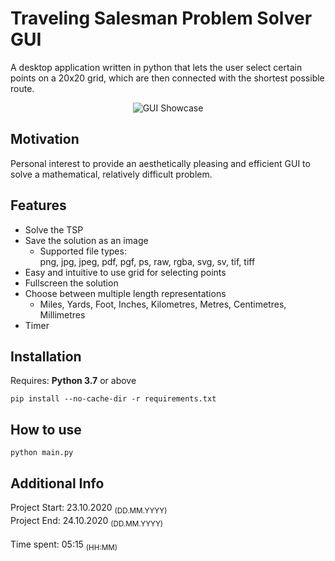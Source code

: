 # Traveling Salesman Problem Solver GUI
A desktop application written in python that lets the user select certain points on a 20x20 grid, which are then connected with the shortest possible route.
<p align="center">
    <img src="https://i.imgur.com/ZSV7Q2E.gif" alt="GUI Showcase"/>
</p>

## Motivation
Personal interest to provide an aesthetically pleasing and efficient GUI to solve a mathematical, relatively difficult problem.

## Features
* Solve the TSP
* Save the solution as an image
    * Supported file types:<br>png, jpg, jpeg, pdf, pgf, ps, raw, rgba, svg, sv, tif, tiff
* Easy and intuitive to use grid for selecting points
* Fullscreen the solution
* Choose between multiple length representations
    * Miles, Yards, Foot, Inches, Kilometres, Metres, Centimetres, Millimetres
* Timer

## Installation
Requires: **Python 3.7** or above<br>

```pip install --no-cache-dir -r requirements.txt```

## How to use

```python main.py```

## Additional Info
Project Start: 23.10.2020 <sub>(DD.MM.YYYY)</sub><br>
Project End: 24.10.2020 <sub>(DD.MM.YYYY)</sub><br><br>
Time spent: 05:15 <sub>(HH:MM)</sub>